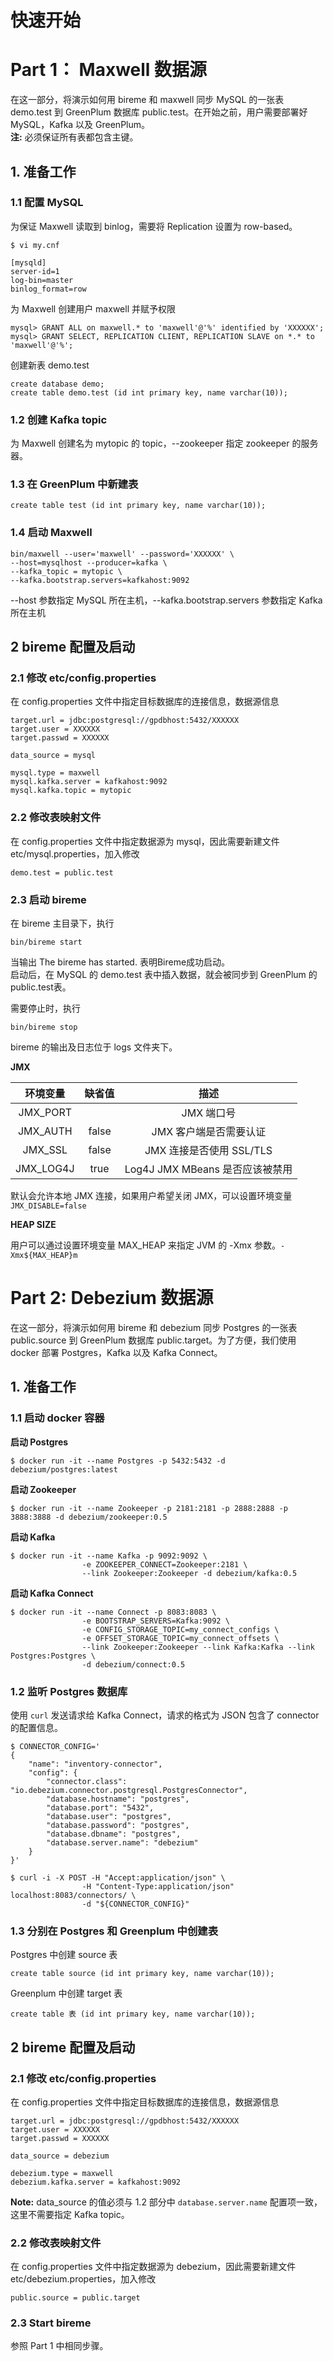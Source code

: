 # 快速开始

# Part 1： Maxwell 数据源

在这一部分，将演示如何用 bireme 和 maxwell 同步 MySQL 的一张表 demo.test 到 GreenPlum 数据库 public.test。在开始之前，用户需要部署好 MySQL，Kafka 以及 GreenPlum。  
**注:** 必须保证所有表都包含主键。

## 1. 准备工作

### 1.1 配置 MySQL

为保证 Maxwell 读取到 binlog，需要将 Replication 设置为 row-based。

```
$ vi my.cnf

[mysqld]
server-id=1
log-bin=master
binlog_format=row
```

为 Maxwell 创建用户 maxwell 并赋予权限

```
mysql> GRANT ALL on maxwell.* to 'maxwell'@'%' identified by 'XXXXXX';
mysql> GRANT SELECT, REPLICATION CLIENT, REPLICATION SLAVE on *.* to 'maxwell'@'%';

```

创建新表 demo.test

```
create database demo;
create table demo.test (id int primary key, name varchar(10));
``` 

### 1.2 创建 Kafka topic

为 Maxwell 创建名为 mytopic 的 topic，--zookeeper 指定 zookeeper 的服务器。

### 1.3 在 GreenPlum 中新建表

```
create table test (id int primary key, name varchar(10));
```

### 1.4 启动 Maxwell 

```
bin/maxwell --user='maxwell' --password='XXXXXX' \
--host=mysqlhost --producer=kafka \
--kafka_topic = mytopic \
--kafka.bootstrap.servers=kafkahost:9092
```

--host 参数指定 MySQL 所在主机，--kafka.bootstrap.servers 参数指定 Kafka 所在主机

## 2 bireme 配置及启动

### 2.1 修改 etc/config.properties

在 config.properties 文件中指定目标数据库的连接信息，数据源信息

```
target.url = jdbc:postgresql://gpdbhost:5432/XXXXXX
target.user = XXXXXX
target.passwd = XXXXXX

data_source = mysql

mysql.type = maxwell
mysql.kafka.server = kafkahost:9092
mysql.kafka.topic = mytopic
```

### 2.2 修改表映射文件

在 config.properties 文件中指定数据源为 mysql，因此需要新建文件 etc/mysql.properties，加入修改

```
demo.test = public.test
```

### 2.3 启动 bireme
在 bireme 主目录下，执行

```
bin/bireme start
```

当输出 The bireme has started. 表明Bireme成功启动。  
启动后，在 MySQL 的 demo.test 表中插入数据，就会被同步到 GreenPlum 的public.test表。

需要停止时，执行

```
bin/bireme stop
```

bireme 的输出及日志位于 logs 文件夹下。

**JMX**

|环境变量|缺省值|描述|
|:---:|:---:|:---:|
|JMX_PORT||JMX 端口号|
|JMX_AUTH|false|JMX 客户端是否需要认证|
|JMX_SSL|false|JMX 连接是否使用 SSL/TLS|
|JMX_LOG4J|true|Log4J JMX MBeans 是否应该被禁用|

默认会允许本地 JMX 连接，如果用户希望关闭 JMX，可以设置环境变量 `JMX_DISABLE=false`

**HEAP SIZE**

用户可以通过设置环境变量 MAX_HEAP 来指定 JVM 的 -Xmx 参数。`-Xmx${MAX_HEAP}m`

# Part 2: Debezium 数据源

在这一部分，将演示如何用 bireme 和 debezium 同步 Postgres 的一张表 public.source 到 GreenPlum 数据库 public.target。为了方便，我们使用 docker 部署 Postgres，Kafka 以及 Kafka Connect。

## 1. 准备工作

### 1.1 启动 docker 容器

**启动 Postgres**

```
$ docker run -it --name Postgres -p 5432:5432 -d debezium/postgres:latest
```

**启动 Zookeeper**

```
$ docker run -it --name Zookeeper -p 2181:2181 -p 2888:2888 -p 3888:3888 -d debezium/zookeeper:0.5
```

**启动 Kafka**

```
$ docker run -it --name Kafka -p 9092:9092 \
				-e ZOOKEEPER_CONNECT=Zookeeper:2181 \
				--link Zookeeper:Zookeeper -d debezium/kafka:0.5
```

**启动 Kafka Connect**

```
$ docker run -it --name Connect -p 8083:8083 \
				-e BOOTSTRAP_SERVERS=Kafka:9092 \
				-e CONFIG_STORAGE_TOPIC=my_connect_configs \
				-e OFFSET_STORAGE_TOPIC=my_connect_offsets \
				--link Zookeeper:Zookeeper --link Kafka:Kafka --link Postgres:Postgres \
				-d debezium/connect:0.5
```

### 1.2 监听 Postgres 数据库

使用 `curl` 发送请求给 Kafka Connect，请求的格式为 JSON 包含了 connector 的配置信息。

```
$ CONNECTOR_CONFIG='
{
    "name": "inventory-connector",
    "config": {
        "connector.class": "io.debezium.connector.postgresql.PostgresConnector",
        "database.hostname": "postgres",
        "database.port": "5432",
        "database.user": "postgres",
        "database.password": "postgres",
        "database.dbname": "postgres",
        "database.server.name": "debezium"
    }
}'

$ curl -i -X POST -H "Accept:application/json" \
                -H "Content-Type:application/json" localhost:8083/connectors/ \
                -d "${CONNECTOR_CONFIG}"
```

### 1.3 分别在 Postgres 和 Greenplum 中创建表

Postgres 中创建 source 表

```
create table source (id int primary key, name varchar(10));
```

Greenplum 中创建 target 表

```
create table 表 (id int primary key, name varchar(10));
```

## 2 bireme 配置及启动

### 2.1 修改 etc/config.properties

在 config.properties 文件中指定目标数据库的连接信息，数据源信息

```
target.url = jdbc:postgresql://gpdbhost:5432/XXXXXX
target.user = XXXXXX
target.passwd = XXXXXX

data_source = debezium

debezium.type = maxwell
debezium.kafka.server = kafkahost:9092
```
**Note:** data_source 的值必须与 1.2 部分中 `database.server.name` 配置项一致，这里不需要指定 Kafka topic。

### 2.2 修改表映射文件

在 config.properties 文件中指定数据源为 debezium，因此需要新建文件 etc/debezium.properties，加入修改


```
public.source = public.target
```

### 2.3 Start bireme

参照 Part 1 中相同步骤。